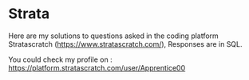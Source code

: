 # Strata
Here are my solutions to questions asked in the coding platform Stratascratch (https://www.stratascratch.com/),
Responses are in SQL.

You could check my profile on : https://platform.stratascratch.com/user/Apprentice00
